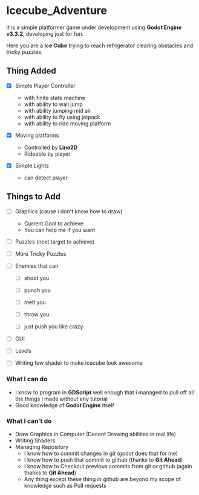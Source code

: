 # Icecube_Adventure

It is a simple platformer game under development using __Godot Engine v3.3.2__, developing just for fun.

Here you are a **Ice Cube** trying to reach refrigerator clearing obstacles and tricky puzzles.


## Thing Added
* [x] Simple Player Controller
  * with finite state machine
  * with ability to wall jump
  * with ability jumping mid air
  * with ability to fly using jetpack
  * with ability to ride moving platform

* [x] Moving platforms
  * Controlled by **Line2D**
  * Rideable by player

* [x] Simple Lights 
  * can detect player

## Things to Add

* [ ] Graphics (cause i don't know how to draw)
  * Current Goal to achieve
  * You can help me if you want
  
* [ ] Puzzles (next target to achieve)

* [ ] More Tricky Puzzles

* [ ] Enemies that can 
  * [ ] shoot you
  * [ ] punch you
  * [ ] melt you
  * [ ] throw you 
  * [ ] just push you like crazy 
  

* [ ] GUI

* [ ] Levels

* [ ] Writing few shader to make icecube look awesome



### What I can do

* I know to program in __GDScript__ well enough that i managed to pull off all the things i made without any tutorial
* Good knowledge of __Godot Engine__ itself

### What I can't do

* Draw Graphics in Computer (Decent Drawing abilities in real life)
* Writing Shaders
* Managing Repository
  * I know how to commit changes in git (godot does that for me)
  * I know how to push that commit to github (thanks to __Git Ahead__)
  * I know how to Checkout previous commits from git or github (again thanks to __Git Ahead__)
  * Any thing except these thing in github are beyond my scope of knowledge such as Pull requests
